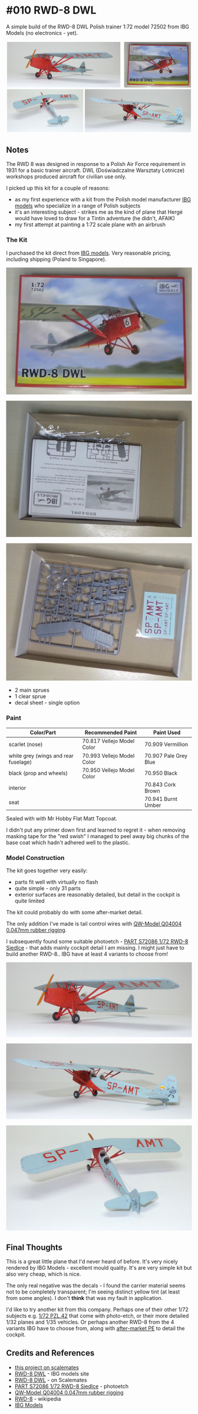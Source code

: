 # #010 RWD-8 DWL

A simple build of the RWD-8 DWL Polish trainer 1:72 model 72502 from IBG Models (no electronics - yet).

![Build](./assets/RWD8DWL_build.jpg?raw=true)

## Notes

The RWD 8 was designed in response to a Polish Air Force requirement in 1931 for a basic trainer aircraft.
DWL (Doświadczalne Warsztaty Lotnicze) workshops produced aircraft for civilian use only.

I picked up this kit for a couple of reasons:

* as my first experience with a kit from the Polish model manufacturer [IBG models](http://www.ibgmodels.com/72502-2/) who specialize in a range of Polish subjects
* it's an interesting subject - strikes me as the kind of plane that Hergé would have loved to draw for a Tintin adventure (he didn't, AFAIK)
* my first attempt at painting a 1:72 scale plane with an airbrush

### The Kit

I purchased the kit direct from [IBG models](http://www.ibgmodels.com/72502-2/). Very reasonable pricing, including shipping (Poland to Singapore).

![kit_box](./assets/kit_box.jpg?raw=true)

![kit_box_contents](./assets/kit_box_contents.jpg?raw=true)

![kit_parts](./assets/kit_parts.jpg?raw=true)

* 2 main sprues
* 1 clear sprue
* decal sheet - single option

### Paint

| Color/Part                           | Recommended Paint           | Paint Used |
|--------------------------------------|-----------------------------|------------|
| scarlet (nose)                       | 70.817 Vellejo Model Color  | 70.909 Vermillion  |
| white grey (wings and rear fuselage) | 70.993 Vellejo Model Color  | 70.907 Pale Grey Blue |
| black (prop and wheels)              | 70.950 Vellejo Model Color  | 70.950 Black       |
| interior                             |                             | 70.843 Cork Brown  |
| seat                                 |                             | 70.941 Burnt Umber |

Sealed with with Mr Hobby Flat Matt Topcoat.

I didn't put any primer down first and learned to regret it - when removing masking tape for the "red swish" I managed to peel away big chunks of the base coat which hadn't adhered well to the plastic.

### Model Construction

The kit goes together very easily:

* parts fit well with virtually no flash
* quite simple - only 31 parts
* exterior surfaces are reasonably detailed, but detail in the cockpit is quite limited

The kit could probably do with some after-market detail.

The only addition I've made is tail control wires with [QW-Model Q04004 0.047mm rubber rigging](http://www.qw-model.com/nd.jsp?id=59#_np=111_356).

I subsequently found some suitable photoetch  - [PART S72086 1/72 RWD-8 Siedlce](http://en.ibg.com.pl/en,part-s72086-1-72-rwd-8-siedlce,3,82,84,86,2880.html#.YCPpiukzaL4) - that adds mainly cockpit detail I am missing. I might just have to build another RWD-8.. IBG have at least 4 variants to choose from!

![build_01](./assets/build_01.jpg?raw=true)

![build_02](./assets/build_02.jpg?raw=true)

![build_03](./assets/build_03.jpg?raw=true)

## Final Thoughts

This is a great little plane that I'd never heard of before. It's very nicely rendered by IBG Models - excellent mould quality.
It's are very simple kit but also very cheap, which is nice.

The only real negative was the decals - I found the carrier material seems not to be completely transparent; I'm seeing distinct yellow tint (at least from some angles). I don't **think** that was my fault in application.

I'd like to try another kit from this company.
Perhaps one of their other 1/72 subjects e.g. [1/72 PZL.42](http://www.ibgmodels.com/72509-2/) that come with photo-etch,
or their more detailed 1/32 planes and 1/35 vehicles.
Or perhaps another RWD-8 from the 4 variants IBG have to choose from, along with [after-market PE](http://en.ibg.com.pl/en,part-s72086-1-72-rwd-8-siedlce,3,82,84,86,2880.html#.YCPpiukzaL4) to detail the cockpit.

## Credits and References

* [this project on scalemates](https://www.scalemates.com/profiles/mate.php?id=74137&p=projects&project=93910)
* [RWD-8 DWL](http://www.ibgmodels.com/72502-2/) - IBG models site
* [RWD-8 DWL](https://www.scalemates.com/kits/ibg-models-72502-rwd-8-dwl--938420) - on Scalemates
* [PART S72086 1/72 RWD-8 Siedlce](http://en.ibg.com.pl/en,part-s72086-1-72-rwd-8-siedlce,3,82,84,86,2880.html#.YCPpiukzaL4) - photoetch
* [QW-Model Q04004 0.047mm rubber rigging](http://www.qw-model.com/nd.jsp?id=59#_np=111_356)
* [RWD-8](https://en.wikipedia.org/wiki/RWD_8) - wikipedia
* [IBG Models](http://www.ibgmodels.com)
